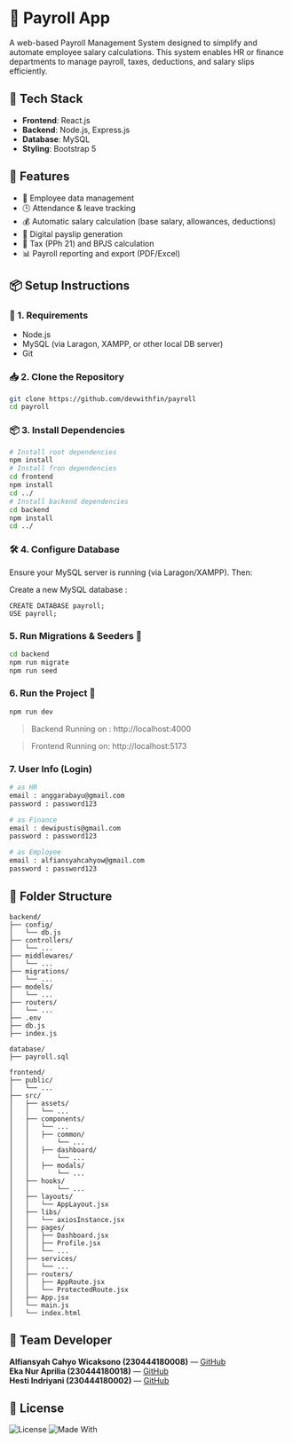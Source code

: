 # 🚀 Payroll App

A web-based Payroll Management System designed to simplify and automate employee salary calculations. This system enables HR or finance departments to manage payroll, taxes, deductions, and salary slips efficiently.

## 🧰 Tech Stack
- **Frontend**: React.js  
- **Backend**: Node.js, Express.js  
- **Database**: MySQL  
- **Styling**: Bootstrap 5

## 📌 Features
- 🧑 Employee data management  
- 🕒 Attendance & leave tracking  
- 💰 Automatic salary calculation (base salary, allowances, deductions)  
- 📄 Digital payslip generation  
- 🧾 Tax (PPh 21) and BPJS calculation  
- 📊 Payroll reporting and export (PDF/Excel)

## 📦 Setup Instructions

### 🧪 1. Requirements 
- Node.js
- MySQL (via Laragon, XAMPP, or other local DB server)
- Git

### 📥 2.  Clone the Repository 

```bash
git clone https://github.com/devwithfin/payroll
cd payroll
```

### 📦 3. Install Dependencies 

```bash
# Install root dependencies
npm install
# Install fron dependencies
cd frontend
npm install 
cd ../
# Install backend dependencies
cd backend
npm install
cd ../
```

### 🛠️ 4. Configure Database  
Ensure your MySQL server is running (via Laragon/XAMPP). Then:

Create a new MySQL database :
```
CREATE DATABASE payroll;
USE payroll;
```

### 5. Run Migrations & Seeders 🧱

```bash
cd backend
npm run migrate
npm run seed
```

### 6. Run the Project  🚀 

```bash
npm run dev
```
> Backend Running on : http://localhost:4000

> Frontend Running on: http://localhost:5173


### 7. User Info (Login) 

```bash
# as HR
email : anggarabayu@gmail.com
password : password123

# as Finance
email : dewipustis@gmail.com
password : password123

# as Employee
email : alfiansyahcahyow@gmail.com
password : password123
```

## 📁 Folder Structure
```
backend/
├── config/
│   └── db.js
├── controllers/
│   └── ...
├── middlewares/
│   └── ...
├── migrations/
│   └── ...
├── models/
│   └── ...
├── routers/
│   └── ...
├── .env
├── db.js
├── index.js

database/
├── payroll.sql

frontend/
├── public/
│   └── ...
├── src/
│   ├── assets/
│   │   └── ...
│   ├── components/
│   │   └── ...
│   │   ├── common/
│   │       └── ...
│   │   ├── dashboard/
│   │       └── ...
│   │   ├── modals/
│   │       └── ...
│   ├── hooks/
│   │       └── ...
│   ├── layouts/
│   │   └── AppLayout.jsx
│   ├── libs/
│   │   └── axiosInstance.jsx
│   ├── pages/
│   │   ├── Dashboard.jsx
│   │   ├── Profile.jsx
│   │   └── ...
│   ├── services/
│   │   └── ...
│   ├── routers/
│   │   ├── AppRoute.jsx
│   │   └── ProtectedRoute.jsx
│   ├── App.jsx
│   └── main.js
│   └── index.html
```

## 👤 Team Developer
**Alfiansyah Cahyo Wicaksono (230444180008)** — [GitHub](https://github.com/devwithfin)     
**Eka Nur Aprilia (230444180018)** — [GitHub](https://github.com/ekanrprlia)  
**Hesti Indriyani (230444180002)** — [GitHub](https://github.com/HestiIndriyani)


## 📄 License

![License](https://img.shields.io/badge/license-MIT-blue.svg)
![Made With](https://img.shields.io/badge/Made%20with-React%20%26%20Express-blue)

